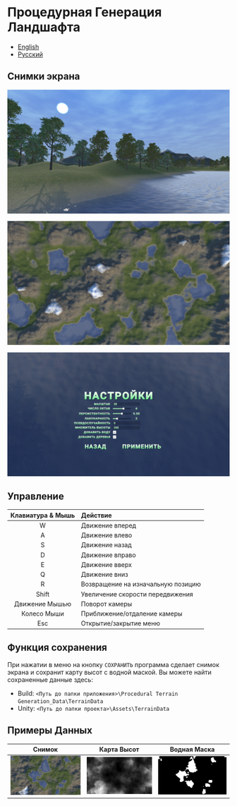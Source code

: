 # Процедурная Генерация Ландшафта

- [English](README.md)
- [Русский](README_RUS.md)

## Снимки экрана

![Screenshot_1](Screenshots/Screenshot_1.png)

![Screenshot_2](Screenshots/Screenshot_2.png)

![Screenshot_3](Screenshots/Screenshot_3_ru.png)

## Управление

| Клавиатура & Мышь | Действие |
|:-:|:-|
| W | Движение вперед |
| A | Движение влево |
| S | Движение назад |
| D | Движение вправо |
| E | Движение вверх |
| Q | Движение вниз |
| R | Возвращение на изначальную позицию |
| Shift | Увеличение скорости передвижения |
| Движение Мышью | Поворот камеры |
| Колесо Мыши | Приближение/отдаление камеры |
| Esc | Открытие/закрытие меню |

## Функция сохранения

При нажатии в меню на кнопку `СОХРАНИТЬ` программа сделает снимок экрана и сохранит карту высот с водной маской. Вы можете найти сохраненные данные здесь:

- Build: `<Путь до папки приложения>\Procedural Terrain Generation_Data\TerrainData`
- Unity: `<Путь до папки проекта>\Assets\TerrainData`

## Примеры Данных

| Снимок | Карта Высот | Водная Маска |
|:-:|:-:|:-:|
| ![TerrainData_Image](Screenshots/TerrainData_Image.png) | ![TerrainData_HeightMap](Screenshots/TerrainData_HeightMap.png) | ![TerrainData_WaterMask](Screenshots/TerrainData_WaterMask.png)|
